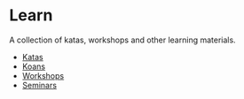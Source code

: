 # Learn

A collection of katas, workshops and other learning materials.

* [Katas](./katas)
* [Koans](./koans)
* [Workshops](./workshops)
* [Seminars](./seminars)
